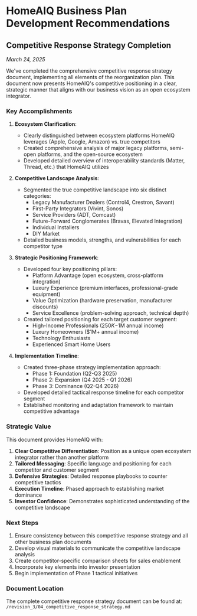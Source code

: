 # HomeAIQ Business Plan Development Recommendations

## Competitive Response Strategy Completion
*March 24, 2025*

We've completed the comprehensive competitive response strategy document, implementing all elements of the reorganization plan. This document now presents HomeAIQ's competitive positioning in a clear, strategic manner that aligns with our business vision as an open ecosystem integrator.

### Key Accomplishments

1. **Ecosystem Clarification**:
   - Clearly distinguished between ecosystem platforms HomeAIQ leverages (Apple, Google, Amazon) vs. true competitors
   - Created comprehensive analysis of major legacy platforms, semi-open platforms, and the open-source ecosystem
   - Developed detailed overview of interoperability standards (Matter, Thread, etc.) that HomeAIQ utilizes

2. **Competitive Landscape Analysis**:
   - Segmented the true competitive landscape into six distinct categories:
     - Legacy Manufacturer Dealers (Control4, Crestron, Savant)
     - First-Party Integrators (Vivint, Sonos)
     - Service Providers (ADT, Comcast)
     - Future-Forward Conglomerates (Bravas, Elevated Integration)
     - Individual Installers
     - DIY Market
   - Detailed business models, strengths, and vulnerabilities for each competitor type

3. **Strategic Positioning Framework**:
   - Developed four key positioning pillars:
     - Platform Advantage (open ecosystem, cross-platform integration)
     - Luxury Experience (premium interfaces, professional-grade equipment)
     - Value Optimization (hardware preservation, manufacturer discounts)
     - Service Excellence (problem-solving approach, technical depth)
   - Created tailored positioning for each target customer segment:
     - High-Income Professionals ($250K-$1M annual income)
     - Luxury Homeowners ($1M+ annual income)
     - Technology Enthusiasts
     - Experienced Smart Home Users

4. **Implementation Timeline**:
   - Created three-phase strategy implementation approach:
     - Phase 1: Foundation (Q2-Q3 2025)
     - Phase 2: Expansion (Q4 2025 - Q1 2026)
     - Phase 3: Dominance (Q2-Q4 2026)
   - Developed detailed tactical response timeline for each competitor segment
   - Established monitoring and adaptation framework to maintain competitive advantage

### Strategic Value

This document provides HomeAIQ with:

1. **Clear Competitive Differentiation**: Position as a unique open ecosystem integrator rather than another platform
2. **Tailored Messaging**: Specific language and positioning for each competitor and customer segment
3. **Defensive Strategies**: Detailed response playbooks to counter competitive tactics
4. **Execution Timeline**: Phased approach to establishing market dominance
5. **Investor Confidence**: Demonstrates sophisticated understanding of the competitive landscape

### Next Steps

1. Ensure consistency between this competitive response strategy and all other business plan documents
2. Develop visual materials to communicate the competitive landscape analysis
3. Create competitor-specific comparison sheets for sales enablement
4. Incorporate key elements into investor presentation
5. Begin implementation of Phase 1 tactical initiatives

### Document Location

The complete competitive response strategy document can be found at:
`/revision_3/04_competitive_response_strategy.md`